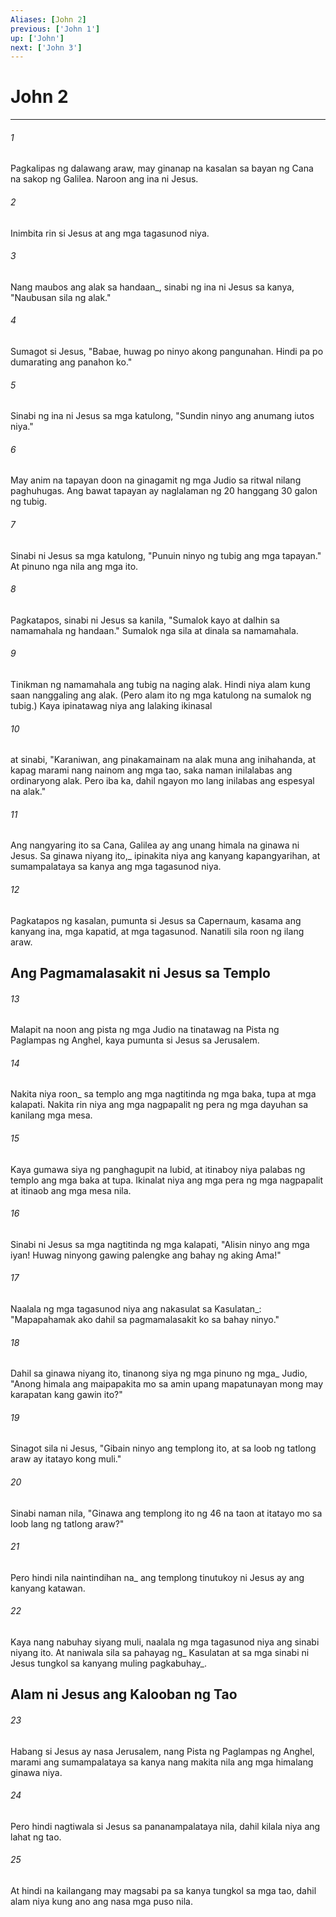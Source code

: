 ```yaml
---
Aliases: [John 2]
previous: ['John 1']
up: ['John']
next: ['John 3']
---
```

# John 2

***






















###### 1 










Pagkalipas ng dalawang araw, may ginanap na kasalan sa bayan ng Cana na sakop ng Galilea. Naroon ang ina ni Jesus. 





















###### 2 










Inimbita rin si Jesus at ang mga tagasunod niya. 





















###### 3 










Nang maubos ang alak sa handaan_, sinabi ng ina ni Jesus sa kanya, "Naubusan sila ng alak." 





















###### 4 










Sumagot si Jesus, "Babae, huwag po ninyo akong pangunahan. Hindi pa po dumarating ang panahon ko." 





















###### 5 










Sinabi ng ina ni Jesus sa mga katulong, "Sundin ninyo ang anumang iutos niya." 





















###### 6 










May anim na tapayan doon na ginagamit ng mga Judio sa ritwal nilang paghuhugas. Ang bawat tapayan ay naglalaman ng 20 hanggang 30 galon ng tubig. 





















###### 7 










Sinabi ni Jesus sa mga katulong, "Punuin ninyo ng tubig ang mga tapayan." At pinuno nga nila ang mga ito. 





















###### 8 










Pagkatapos, sinabi ni Jesus sa kanila, "Sumalok kayo at dalhin sa namamahala ng handaan." Sumalok nga sila at dinala sa namamahala. 





















###### 9 










Tinikman ng namamahala ang tubig na naging alak. Hindi niya alam kung saan nanggaling ang alak. (Pero alam ito ng mga katulong na sumalok ng tubig.) Kaya ipinatawag niya ang lalaking ikinasal 





















###### 10 










at sinabi, "Karaniwan, ang pinakamainam na alak muna ang inihahanda, at kapag marami nang nainom ang mga tao, saka naman inilalabas ang ordinaryong alak. Pero iba ka, dahil ngayon mo lang inilabas ang espesyal na alak." 





















###### 11 










Ang nangyaring ito sa Cana, Galilea ay ang unang himala na ginawa ni Jesus. Sa ginawa niyang ito,_ ipinakita niya ang kanyang kapangyarihan, at sumampalataya sa kanya ang mga tagasunod niya. 





















###### 12 










Pagkatapos ng kasalan, pumunta si Jesus sa Capernaum, kasama ang kanyang ina, mga kapatid, at mga tagasunod. Nanatili sila roon ng ilang araw.

## Ang Pagmamalasakit ni Jesus sa Templo 





















###### 13 










Malapit na noon ang pista ng mga Judio na tinatawag na Pista ng Paglampas ng Anghel, kaya pumunta si Jesus sa Jerusalem. 





















###### 14 










Nakita niya roon_ sa templo ang mga nagtitinda ng mga baka, tupa at mga kalapati. Nakita rin niya ang mga nagpapalit ng pera ng mga dayuhan sa kanilang mga mesa. 





















###### 15 










Kaya gumawa siya ng panghagupit na lubid, at itinaboy niya palabas ng templo ang mga baka at tupa. Ikinalat niya ang mga pera ng mga nagpapalit at itinaob ang mga mesa nila. 





















###### 16 










Sinabi ni Jesus sa mga nagtitinda ng mga kalapati, "Alisin ninyo ang mga iyan! Huwag ninyong gawing palengke ang bahay ng aking Ama!" 





















###### 17 










Naalala ng mga tagasunod niya ang nakasulat sa Kasulatan_: "Mapapahamak ako dahil sa pagmamalasakit ko sa bahay ninyo." 





















###### 18 










Dahil sa ginawa niyang ito, tinanong siya ng mga pinuno ng mga_ Judio, "Anong himala ang maipapakita mo sa amin upang mapatunayan mong may karapatan kang gawin ito?" 





















###### 19 










Sinagot sila ni Jesus, "Gibain ninyo ang templong ito, at sa loob ng tatlong araw ay itatayo kong muli." 





















###### 20 










Sinabi naman nila, "Ginawa ang templong ito ng 46 na taon at itatayo mo sa loob lang ng tatlong araw?" 





















###### 21 










Pero hindi nila naintindihan na_ ang templong tinutukoy ni Jesus ay ang kanyang katawan. 





















###### 22 










Kaya nang nabuhay siyang muli, naalala ng mga tagasunod niya ang sinabi niyang ito. At naniwala sila sa pahayag ng_ Kasulatan at sa mga sinabi ni Jesus tungkol sa kanyang muling pagkabuhay_.

## Alam ni Jesus ang Kalooban ng Tao 





















###### 23 










Habang si Jesus ay nasa Jerusalem, nang Pista ng Paglampas ng Anghel, marami ang sumampalataya sa kanya nang makita nila ang mga himalang ginawa niya. 





















###### 24 










Pero hindi nagtiwala si Jesus sa pananampalataya nila, dahil kilala niya ang lahat ng tao. 





















###### 25 










At hindi na kailangang may magsabi pa sa kanya tungkol sa mga tao, dahil alam niya kung ano ang nasa mga puso nila.
